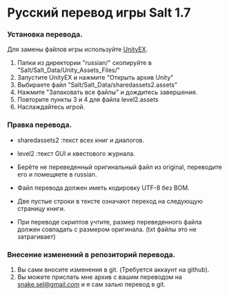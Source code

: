 # Русский перевод игры Salt 1.7

### Установка перевода.
Для замены файлов игры используйте [UnityEX](http://www.zoneofgames.ru/forum/index.php?showtopic=36240).

1. Папки из директории "russian/" скопируйте в "Salt/Salt_Data/Unity_Assets_Files/"
2. Запустите UnityEX и нажмите "Открыть архив Unity"
3. Выбираете файл "Salt/Salt_Data/sharedassets2.assets"
4. Нажмите "Запаковать все файлы" и дождитесь завершения.
5. Повторите пункты 3 и 4 для файла level2.assets
6. Наслаждайтесь игрой.

### Правка перевода.
* sharedassets2	:текст всех книг и диалогов.
* level2	:текст GUI и квестового журнала.

* Берёте не переведенный оригинальный файл из original, переводите его и помещяете в russian.
* Файл перевода должен иметь кодировку UTF-8 без BOM.
* Две пустые строки в тексте означают переход на следующую страницу книги.
* При переводе скриптов учтите, размер переведенного файла должен совпадать с размером оригинала. (txt файлы это не затрагивает)

### Внесение изменений в репозиторий перевода.
1. Вы сами вносите изменения в git. (Требуется аккаунт на github).
2. Вы можете прислать мне архив с вашим переводом на snake.sel@gmail.com и я сам залью перевод в git.

